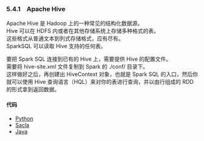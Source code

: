 ### 5.4.1　Apache Hive ###
Apache Hive 是 Hadoop 上的一种常见的结构化数据源。  
Hive 可以在 HDFS 内或者在其他存储系统上存储多种格式的表。  
这些格式从普通文本到列式存储格式，应有尽有。  
SparkSQL 可以读取 Hive 支持的任何表。


要把 Spark SQL 连接到已有的 Hive 上，需要提供 Hive 的配置文件。  
需要将 hive-site.xml 文件复制到 Spark 的 ./conf/ 目录下。  
这样做好之后，再创建出 HiveContext 对象，也就是 Spark SQL 的入口，然后你就可以使用 Hive 查询语言（HQL）来对你的表进行查询，并以由行组成的 RDD 的形式拿到返回数据。
#### 代码 ####
-   [Python](P41HiveSQL.py)
-   [Sacla](S41HiveSQL.scala)
-   [Java](J41HiveSQL.java)
